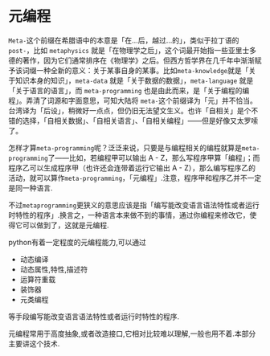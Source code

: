 # 元编程

`Meta-`这个前缀在希腊语中的本意是「在…后，越过…的」，类似于拉丁语的 `post-`，比如 `metaphysics` 就是「在物理学之后」，这个词最开始指一些亚里士多德的著作，因为它们通常排序在《物理学》之后。但西方哲学界在几千年中渐渐赋予该词缀一种全新的意义：关于某事自身的某事。比如` meta-knowledge `就是「关于知识本身的知识」，`meta-data` 就是「关于数据的数据」，`meta-language` 就是「关于语言的语言」，而 `meta-programming` 也是由此而来，是「关于编程的编程」。弄清了词源和字面意思，可知大陆将 `meta-`这个前缀译为「元」并不恰当。台湾译为「后设」，稍微好一点点，但仍旧无法望文生义。也许「自相关」是个不错的选择，「自相关数据」、「自相关语言」、「自相关编程」——但是好像又太罗嗦了。


怎样才算`meta-programming`呢？泛泛来说，只要是与编程相关的编程就算是`meta-programming`了——比如，若编程甲可以输出 A - Z，那么写程序甲算「编程」；而程序乙可以生成程序甲（也许还会连带着运行它输出 A - Z），那么编写程序乙的活动，就可以算作`meta-programming`，「元编程」.注意，程序甲和程序乙并不一定是同一种语言.

不过`metaprogramming`更狭义的意思应该是指「编写能改变语言语法特性或者运行时特性的程序」.换言之，一种语言本来做不到的事情，通过你编程来修改它，使得它可以做到了，这就是元编程.

python有着一定程度的元编程能力,可以通过

+ 动态编译
+ 动态属性,特性,描述符
+ 运算符重载
+ 装饰器
+ 元类编程

等手段编写能改变语言语法特性或者运行时特性的程序.

元编程常用于高度抽象,或者改造接口,它相对比较难以理解,一般也用不着.本部分主要讲这个技术.
